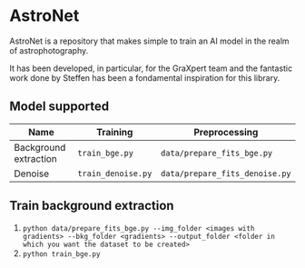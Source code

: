 # AstroNet
AstroNet is a repository that makes simple to train an AI model in the realm of astrophotography.

It has been developed, in particular, for the GraXpert team and the fantastic work done by Steffen has been a fondamental 
inspiration for this library.

## Model supported
| Name                  | Training           | Preprocessing                  |
|-----------------------|--------------------|--------------------------------|
| Background extraction | `train_bge.py`     | `data/prepare_fits_bge.py`     |
| Denoise               | `train_denoise.py` | `data/prepare_fits_denoise.py` |

## Train background extraction
1. ``python data/prepare_fits_bge.py --img_folder <images with gradients> --bkg_folder <gradients> --output_folder <folder in which you want the dataset to be created>``
2. ``python train_bge.py ``